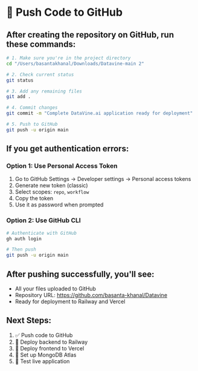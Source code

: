 # 🚀 Push Code to GitHub

## **After creating the repository on GitHub, run these commands:**

```bash
# 1. Make sure you're in the project directory
cd "/Users/basantakhanal/Downloads/Datavine-main 2"

# 2. Check current status
git status

# 3. Add any remaining files
git add .

# 4. Commit changes
git commit -m "Complete DataVine.ai application ready for deployment"

# 5. Push to GitHub
git push -u origin main
```

## **If you get authentication errors:**

### **Option 1: Use Personal Access Token**
1. Go to GitHub Settings → Developer settings → Personal access tokens
2. Generate new token (classic)
3. Select scopes: `repo`, `workflow`
4. Copy the token
5. Use it as password when prompted

### **Option 2: Use GitHub CLI**
```bash
# Authenticate with GitHub
gh auth login

# Then push
git push -u origin main
```

## **After pushing successfully, you'll see:**
- All your files uploaded to GitHub
- Repository URL: https://github.com/basanta-khanal/Datavine
- Ready for deployment to Railway and Vercel

## **Next Steps:**
1. ✅ Push code to GitHub
2. 🔄 Deploy backend to Railway
3. 🔄 Deploy frontend to Vercel
4. 🔄 Set up MongoDB Atlas
5. 🔄 Test live application 